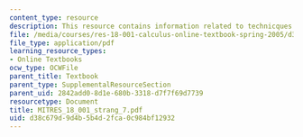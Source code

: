 ```yaml
---
content_type: resource
description: This resource contains information related to technicques of integration.
file: /media/courses/res-18-001-calculus-online-textbook-spring-2005/d38c679d9d4b5b4d2fca0c984bf12932_MITRES_18_001_strang_7.pdf
file_type: application/pdf
learning_resource_types:
- Online Textbooks
ocw_type: OCWFile
parent_title: Textbook
parent_type: SupplementalResourceSection
parent_uid: 2842add0-8d1e-680b-3318-d7f7f69d7739
resourcetype: Document
title: MITRES_18_001_strang_7.pdf
uid: d38c679d-9d4b-5b4d-2fca-0c984bf12932
---
```

